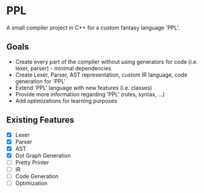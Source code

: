 # PPL

A small compiler project in C++ for a custom fantasy language 'PPL'.

## Goals

* Create every part of the compiler without using generators for code (i.e. lexer, parser) - minimal dependencies
* Create Lexer, Parser, AST representation, custom IR language, code generation for 'PPL'
* Extend 'PPL' language with new features (i.e. classes)
* Provide more information regarding 'PPL' (rules, syntax, ...)
* Add optimizations for learning purposes

## Existing Features

* [x] Lexer
* [x] Parser
* [x] AST
* [x] Dot Graph Generation
* [ ] Pretty Printer
* [ ] IR
* [ ] Code Generation
* [ ] Optimization
